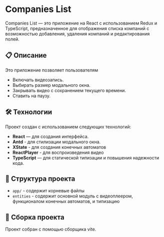 # Companies List

Companies List — это приложение на React с использованием Redux и TypeScript, предназначенное для отображения списка компаний с возможностью добавления, удаления компаний и редактирования полей.

## 📋 Описание

Это приложение позволяет пользователям
- Включать видеозапись.
- Выбирать размер модального окна.
- Закрывать видео с сохранением текущего времени.
- Ставить на паузу.

## 🛠 Технологии

Проект создан с использованием следующих технологий:
- **React** — для создания интерфейса.
- **Antd** - для стилизации модального окна.
- **XState** - для создания конечных автоматов
- **ReactPlayer** - для воспроизведения видео
- **TypeScript** — для статической типизации и повышения надежности кода.
  
## 📂 Структура проекта

- `app/` - содержит корневые файлы
- `entities` - содержит основной модуль с видеоплеером, функционалом конечных автоматов, и типизацию

## 🚀 Сборка проекта

Проект собран с помощью сборщика vite.
